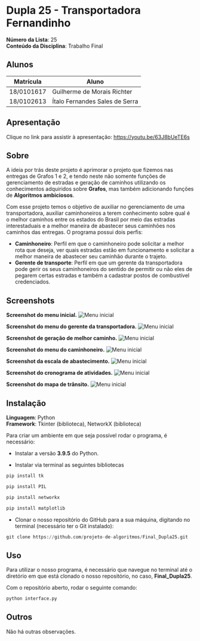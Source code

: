 # Dupla 25 - Transportadora Fernandinho

**Número da Lista**: 25<br>
**Conteúdo da Disciplina**: Trabalho Final<br>

## Alunos
|Matrícula | Aluno |
| -- | -- |
| 18/0101617  |  Guilherme de Morais Richter |
| 18/0102613  |  Ítalo Fernandes Sales de Serra |

## Apresentação

Clique no link para assistir à apresentação: https://youtu.be/63J8bUeTE6s

## Sobre 
A ideia por trás deste projeto é aprimorar o projeto que fizemos nas entregas de Grafos 1 e 2, e tendo neste não somente funções de gerenciamento de estradas e geração de caminhos utilizando os conhecimentos adquiridos sobre **Grafos**, mas também adicionando funções de **Algoritmos ambiciosos**.

Com esse projeto temos o objetivo de auxiliar no gerenciamento de uma transportadora, auxiliar caminhoneiros a terem conhecimento sobre qual é o melhor caminhos entre os estados do Brasil por meio das estradas interestaduais e a melhor maneira de abastecer seus caminhões nos caminhos das entregas. O programa possui dois perfis:
- <b>Caminhoneiro</b>: Perfil em que o caminhoneiro pode solicitar a melhor rota que deseja, ver quais estradas estão em funcionamento e solicitar a melhor maneira de abastecer seu caminhão durante o trajeto.
- <b>Gerente de transporte</b>: Perfil em que um gerente da transportadora pode gerir os seus caminhoneiros do sentido de permitir ou não eles de pegarem certas estradas e também a cadastrar postos de combustível credenciados.

## Screenshots

<b>Screenshot do menu inicial.</b>
![Menu inicial](assets/menu_inicial.png)

<b>Screenshot do menu do gerente da transportadora.</b>
![Menu inicial](assets/menu_gerente.png)

<b>Screenshot de geração de melhor caminho.</b>
![Menu inicial](assets/melhor_caminho.png)

<b>Screenshot do menu do caminhoneiro.</b>
![Menu inicial](assets/menu_caminhoneiro.png)

<b>Screenshot da escala de abastecimento.</b>
![Menu inicial](assets/abastecimento.png)

<b>Screenshot do cronograma de atividades.</b>
![Menu inicial](assets/cronograma.png)

<b>Screenshot do mapa de trânsito.</b>
![Menu inicial](assets/mapa.png)


## Instalação 
**Linguagem**: Python<br>
**Framework**: Tkinter (biblioteca), NetworkX (biblioteca)<br>



Para criar um ambiente em que seja possível rodar o programa, é necessário:

- Instalar a versão <b>3.9.5</b> do Python.

- Instalar via terminal as seguintes bibliotecas

```python
pip install tk
```
```python
pip install PIL
```
```python
pip install networkx
```
```python
pip install matplotlib
```

- Clonar o nosso repositório do GitHub para a sua máquina, digitando no terminal (necessário ter o Git instalado):

```python
git clone https://github.com/projeto-de-algoritmos/Final_Dupla25.git
```

## Uso 

Para utilizar o nosso programa, é necessário que navegue no terminal até o diretório em que está clonado o nosso repositório, no caso, <b>Final_Dupla25</b>.

Com o repositório aberto, rodar o seguinte comando:

```python
python interface.py
```

## Outros 

Não há outras observações.
